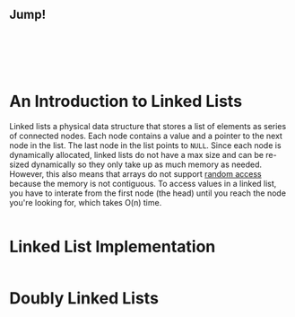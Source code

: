## Jump!
[]() <br />
[]() <br />
[]() <br />
[]() <br />

# An Introduction to Linked Lists
Linked lists a physical data structure that stores a list of elements as series of connected nodes. Each node contains a value and a pointer to the next node in the list.
The last node in the list points to `NULL`. Since each node is dynamically allocated, linked lists do not have a max size and can be re-sized dynamically so they only take
up as much memory as needed. However, this also means that arrays do not support [random access](https://inside.caratlane.com/arrays-understanding-the-random-access-3d07983b20ca)
because the memory is not contiguous. To access values in a linked list, you have to interate from the first node (the head) until you reach the node you're looking for,
which takes O(n) time. 

```C++

```

# Linked List Implementation
```C++

```

# Doubly Linked Lists
